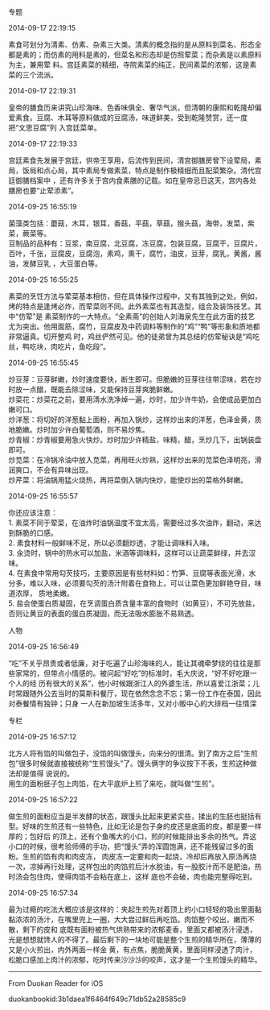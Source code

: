 专题

2014-09-17 22:19:15

素食可划分为清素、仿素、杂素三大类。清素的概念指的是从原料到菜名、形态全都是素的；而仿素的用料是素的，但菜名和形态却是仿照荤菜；而杂素是以素原料为主，兼用荤
料。宫廷素菜的精细，寺院素菜的纯正，民间素菜的浓郁，这是素菜的三个流派。

2014-09-17 22:19:31

皇帝的膳食历来讲究山珍海味、色香味俱全、奢华气派，但清朝的康熙和乾隆却偏爱素食。豆腐、木耳等原料做成的豆腐汤，味道鲜美，受到乾隆赞赏，还一度把“文思豆腐”列
入宫廷菜单。

2014-09-17 22:19:33

宫廷素食先发展于宫廷，供帝王享用，后流传到民间，清宫御膳房曾下设荤局，素局，饭局和点心局，其中素局专做素菜，特点是制作极精细而且配菜繁杂。清代宫廷御膳档案中
，还有许多关于宫内食素膳的记载。如在皇帝忌日这天，宫内各处膳房也要“止荤添素”。

2014-09-25 16:55:19

菌藻类包括：蘑菇，木耳，银耳，香菇，平菇，草菇，猴头菇，海带，发菜，紫菜，蕨菜等。  
豆制品的品种有：豆浆，南豆腐，北豆腐，冻豆腐，包装豆腐，豆腐干，豆腐片，百叶，千张，豆腐皮，豆腐泡，素鸡，熏干，腐竹，油皮，豆芽，腐乳，黄酱，酱油，发酵豆乳
，大豆蛋白等。

2014-09-25 16:55:25

素菜的烹饪方法与荤菜基本相仿，但在具体操作过程中，又有其独到之处。例如，烤的特点是逢烤必炸，而荤菜则不同。此外素菜也有其造型，组合及装饰技艺。其中“仿荤”是
素菜制作的一大特点。“全素斋”的创始人刘海泉先生在此方面的技艺尤为突出。他用面筋，腐竹，豆腐皮及中药调料等制作的“鸡”“鸭”等形象和质地都非常逼真。切开整鸡
时，鸡丝俨然可见。他的徒弟曾为其总结的仿荤秘诀是“鸡吃丝，鸭吃块，肉吃片，鱼吃段”。

2014-09-25 16:55:45

炒豆芽：豆芽鲜嫩，炒时速度要快，断生即可。但脆嫩的豆芽往往带涩味，若在炒时放一点醋，既能去除涩味，又能保持豆芽爽脆鲜嫩。  
炒菜花：炒菜花之前，要用清水洗净焯一遍，炒时，加少许牛奶，会使成品更加白嫩可口。  
炒洋葱：将切好的洋葱黏上面粉，再加入锅炒，这样炒出来的洋葱，色泽金黄，质地脆嫩。炒时加少许白葡萄酒，则不易炒焦。  
炒青椒：炒青椒要用急火快炒。炒时加少许精盐，味精，醋，烹炒几下，出锅装盘即可。  
炒苋菜：在冷锅冷油中放入苋菜，再用旺火炒熟，这样炒出来的苋菜色泽明亮，滑润爽口，不会有异味出现。  
炒芹菜：将油锅用猛火烧热，再将菜倒入锅内快炒，能使炒出的菜格外鲜嫩。

2014-09-25 16:55:57

你还应该注意：  
1\. 素菜不同于荤菜，在油炸时油锅温度不宜太高，需要经过多次油炸，翻动，来达到酥脆的口感。  
2\. 素食材料一般鲜味不足，所以必须翻炒透，才能让调味料入味。  
3\. 汆烫时，锅中的热水可以加盐，米酒等调味料，这样可以让蔬菜鲜绿，并去涩味。  
4\. 在素食中常用勾芡技巧，主要原因是有些材料如：竹笋、豆腐等表面光滑，水分多，难以入味，必须要勾芡的汤汁附着在食物上，可以让菜色更加鲜艳夺目，味道浓厚，
质地柔嫩。  
5\. 盐会使蛋白质凝固，在烹调蛋白质含量丰富的食物时（如黄豆），不可先放盐，否则让黄豆的表面的蛋白质凝固，而无法吸水膨胀不易熟透。

人物

2014-09-25 16:56:49

“吃”不关乎昂贵或者低廉，对于吃遍了山珍海味的人，能让其魂牵梦绕的往往是那些家常的，但带点小情感的。被问起“好吃”的标准时，毛大庆说，“好不好吃跟一个人的经
历有很大的关系”，他小时候跟浙江人的外婆生活，所以喜爱江浙菜；儿时常跟随外公去当时的莫斯科餐厅，现在依然念念不忘；第一份工作在泰国，因此对泰餐情有独钟；只身
一人在新加坡生活多年，又对小贩中心的大排档一往情深

专栏

2014-09-25 16:57:12

北方人将有馅的叫做包子，没馅的叫做馒头，向来分的很清。到了南方之后“生煎包”很多时候就直接被统称“生煎馒头”了。馒头俩字的争议按下不表，生煎这种做法却是值得
说说的。  
用生的面粉胚子包上肉馅，在大平底炉上煎了来吃，就叫做“生煎”。

2014-09-25 16:57:22

做生煎的面粉应当是半发酵的状态，跟馒头比起来更紧实些，揉出的生胚也挺括有型。好味的生煎还有一些特色，比如无论是包子身的皮还是底面的皮，都是要一样厚的；包好后
的顶上，还有个鱼嘴大的小口，煎的时候能排出多余的热气。弄这小口的时候，很考验师傅的手功，把“馒头”弄的浑圆饱满，还不能残留过多的面粉。生煎的馅有肉和肉皮冻，
肉皮冻一定要和肉一起烧，冷却后再放入原汤再烧一次，凉掉再行处理，这样包出的肉馅煎后汁水脱油，有一股胶汁而不是肥油，热时汤会包住肉，使得肉馅不会粘在底上，这样
底也不会破，肉也能完整得吃到。

2014-09-25 16:57:34

最为过瘾的吃法大概应该是这样的：夹起生煎先对着顶上的小口轻轻的吸出里面黏黏浓浓的汤汁，在嘴里兜上一圈，大大尝过鲜后再吃馅。肉馅整个咬出，嫩而不散，剩下的皮和
底既有面粉被热气烘熟带来的浓郁麦香，里面又都被汤汁浸透，光是想想就馋人的不得了。最后剩下的一块地可能是整个生煎的精华所在，薄薄的又是小火煎出，内外两面一样金
黄，有点焦，脆脆黄黄，里面同样浸透了肉汁，松脆口感加上肉汁的浓郁，吃时传来沙沙沙的咬声，这才是一个生煎馒头的精华。

* * *

From Duokan Reader for iOS

duokanbookid:3b1daea1f6464f649c71db52a28585c9

